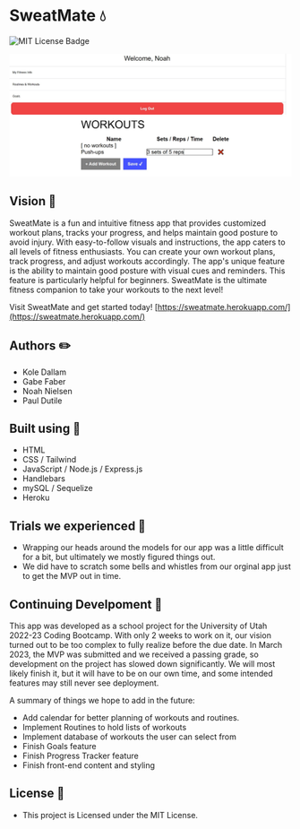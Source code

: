 # SweatMate 💧
![MIT License Badge](https://img.shields.io/badge/license-MIT-blue)

![Screenshot of SweatMate's profile page](./profile-screenshot.jpg)


## Vision 🧠
SweatMate is a fun and intuitive fitness app that provides customized workout plans, tracks your progress, and helps maintain good posture to avoid injury. With easy-to-follow visuals and instructions, the app caters to all levels of fitness enthusiasts. You can create your own workout plans, track progress, and adjust workouts accordingly. The app's unique feature is the ability to maintain good posture with visual cues and reminders. This feature is particularly helpful for beginners. SweatMate is the ultimate fitness companion to take your workouts to the next level!

Visit SweatMate and get started today! [https://sweatmate.herokuapp.com/](https://sweatmate.herokuapp.com/)


## Authors ✏️
- Kole Dallam
- Gabe Faber
- Noah Nielsen
- Paul Dutile


## Built using 🔨
- HTML
- CSS / Tailwind
- JavaScript / Node.js / Express.js
- Handlebars
- mySQL / Sequelize
- Heroku


## Trials we experienced 💢
- Wrapping our heads around the models for our app was a little difficult for a bit, but ultimately we mostly figured things out.
- We did have to scratch some bells and whistles from our orginal app just to get the MVP out in time.


## Continuing Develpoment 🚧
This app was developed as a school project for the University of Utah 2022-23 Coding Bootcamp. With only 2 weeks to work on it, our vision turned out to be too complex to fully realize before the due date. In March 2023, the MVP was submitted and we received a passing grade, so development on the project has slowed down significantly. We will most likely finish it, but it will have to be on our own time, and some intended features may still never see deployment.

A summary of things we hope to add in the future:
- Add calendar for better planning of workouts and routines.
- Implement Routines to hold lists of workouts
- Implement database of workouts the user can select from
- Finish Goals feature
- Finish Progress Tracker feature
- Finish front-end content and styling


## License 📄
- This project is Licensed under the MIT License.
